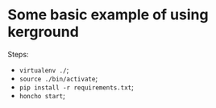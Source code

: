 # Some basic example of using kerground


Steps:

- `virtualenv ./`;
- `source ./bin/activate`;
- `pip install -r requirements.txt`;
- `honcho start`;
